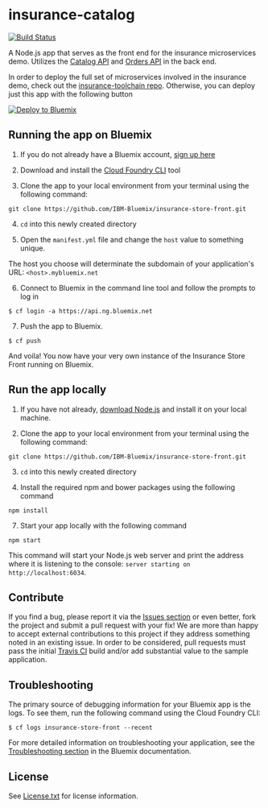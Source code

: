 # insurance-catalog

[![Build Status](https://travis-ci.org/IBM-Bluemix/insurance-store-front.svg?branch=master)](https://travis-ci.org/IBM-Bluemix/insurance-store-front)

A Node.js app that serves as the front end for the insurance microservices demo. Utilizes the [Catalog API][catalog_url] and [Orders API][orders_url] in the back end.

In order to deploy the full set of microservices involved in the insurance demo, check out the [insurance-toolchain repo][toolchain_url]. Otherwise, you can deploy just this app with the following button



[![Deploy to Bluemix](https://bluemix.net/deploy/button.png)](https://bluemix.net/deploy)

## Running the app on Bluemix

1. If you do not already have a Bluemix account, [sign up here][bluemix_reg_url]

2. Download and install the [Cloud Foundry CLI][cloud_foundry_url] tool

3. Clone the app to your local environment from your terminal using the following command:

  ```
  git clone https://github.com/IBM-Bluemix/insurance-store-front.git
  ```

4. `cd` into this newly created directory

5. Open the `manifest.yml` file and change the `host` value to something unique.

  The host you choose will determinate the subdomain of your application's URL:  `<host>.mybluemix.net`

6. Connect to Bluemix in the command line tool and follow the prompts to log in

  ```
  $ cf login -a https://api.ng.bluemix.net
  ```

7. Push the app to Bluemix.

  ```
  $ cf push
  ```

And voila! You now have your very own instance of the Insurance Store Front running on Bluemix.

## Run the app locally

1. If you have not already, [download Node.js][download_node_url] and install it on your local machine.

2. Clone the app to your local environment from your terminal using the following command:

  ```
  git clone https://github.com/IBM-Bluemix/insurance-store-front.git
  ```

3. `cd` into this newly created directory

4. Install the required npm and bower packages using the following command

  ```
  npm install
  ```

7. Start your app locally with the following command

  ```
  npm start
  ```

This command will start your Node.js web server and print the address where it is listening to the console: `server starting on http://localhost:6034`.

## Contribute
If you find a bug, please report it via the [Issues section][issues_url] or even better, fork the project and submit a pull request with your fix! We are more than happy to accept external contributions to this project if they address something noted in an existing issue.  In order to be considered, pull requests must pass the initial [Travis CI][travis_url] build and/or add substantial value to the sample application.

## Troubleshooting

The primary source of debugging information for your Bluemix app is the logs. To see them, run the following command using the Cloud Foundry CLI:

  ```
  $ cf logs insurance-store-front --recent
  ```
For more detailed information on troubleshooting your application, see the [Troubleshooting section](https://www.ng.bluemix.net/docs/troubleshoot/tr.html) in the Bluemix documentation.

## License

See [License.txt](License.txt) for license information.

<!--Links-->
[catalog_url]: https://github.com/IBM-Bluemix/insurance-catalog
[orders_url]: https://github.com/IBM-Bluemix/insurance-orders
[toolchain_url]: https://github.com/IBM-Bluemix/insurance-toolchain
[bluemix_reg_url]: http://ibm.biz/insurance-store-registration
[cloud_foundry_url]: https://github.com/cloudfoundry/cli
[download_node_url]: https://nodejs.org/download/
[issues_url]: https://github.com/ibm-bluemix/insurance-store-front/issues
[travis_url]: https://travis-ci.org/